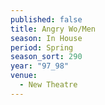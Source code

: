 ```yaml
---
published: false
title: Angry Wo/Men
season: In House
period: Spring
season_sort: 290
year: "97_98"
venue:
  - New Theatre
---
```



